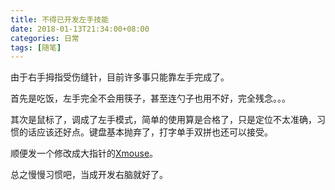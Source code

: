 ```yaml
---
title: 不得已开发左手技能
date: 2018-01-13T21:34:00+08:00
categories: 日常
tags: [随笔]
---
```


由于右手拇指受伤缝针，目前许多事只能靠左手完成了。

首先是吃饭，左手完全不会用筷子，甚至连勺子也用不好，完全残念。。。

其次是鼠标了，调成了左手模式，简单的使用算是合格了，只是定位不太准确，习惯的话应该还好点。键盘基本抛弃了，打字单手双拼也还可以接受。

顺便发一个修改成大指针的[Xmouse](/uploads/2018/01/xmouse.7z)。

总之慢慢习惯吧，当成开发右脑就好了。